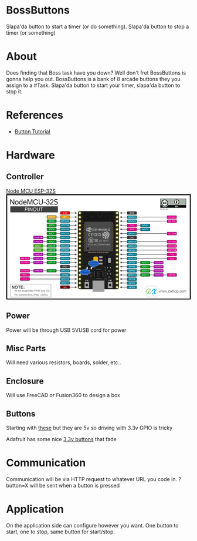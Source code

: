 # BossButtons

Slapa'da button to start a timer (or do something). Slapa'da button to stop a timer (or something)

# About

Does finding that Boss task have you down?  Well don't fret BossButtons is gonna help you out.  BossButtons is a bank of 8
arcade buttons they you assign to a #Task.  Slapa'da button to start your timer, slapa'da button to stop it.

# References

* [Button Tutorial](https://www.arduino.cc/en/Tutorial/Button)

# Hardware

## Controller

[Node MCU ESP-32S](https://www.amazon.com/gp/product/B0718T232Z/ref=oh_aui_detailpage_o03_s02?ie=UTF8&psc=1)
![ESP32](image.png)

## Power

Power will be through USB 5VUSB cord for power

## Misc Parts

Will need various resistors, boards, solder, etc..

## Enclosure

Will use FreeCAD or Fusion360 to design a box

## Buttons

Starting with [these](https://www.amazon.com/gp/product/B00XJ8UEQ0/ref=oh_aui_detailpage_o03_s00?ie=UTF8&psc=1) but
they are 5v so driving with 3.3v GPIO is tricky

Adafruit has some nice [3.3v buttons](https://www.adafruit.com/product/3487) that fade

# Communication

Communication will be via HTTP request to whatever URL you code in.  ?button=X will be sent when a button is pressed

# Application

On the application side can configure however you want. One button to start, one to stop, same button for start/stop.

